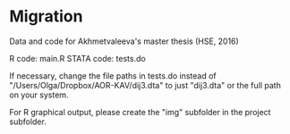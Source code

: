 # Migration
Data and code for Akhmetvaleeva's master thesis (HSE, 2016)

R code: main.R
STATA code: tests.do

If necessary, change the file paths in tests.do instead of "/Users/Olga/Dropbox/AOR-KAV/dij3.dta"
to just "dij3.dta" or the full path on your system.

For R graphical output, please create the "img" subfolder in the project subfolder.
